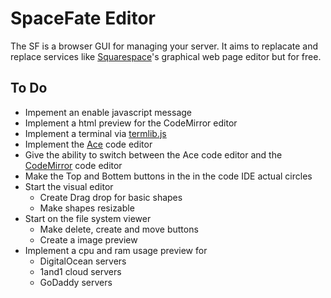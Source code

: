 # SpaceFate Editor
The SF is a browser GUI for managing your server. It aims to replacate and replace services like [Squarespace](https://www.squarespace.com/)'s graphical web page editor but for free.



<!--
## Demo
Although the IDE is basicly the only thing created so far, you can try it out here: [74.208.160.79](http://74.208.160.79/). But I will warn you, it doesn't look nice.
-
The demo isn't ready yet
-->

## To Do
 - Impement an enable javascript message
 - Implement a html preview for the CodeMirror editor
 - Implement a terminal via [termlib.js](http://www.masswerk.at/termlib/)
 - Implement the [Ace](https://ace.c9.io/) code editor
 - Give the ability to switch between the Ace code editor and the [CodeMirror](https://codemirror.net/) code editor
 - Make the Top and Bottem buttons in the in the code IDE actual circles
 - Start the visual editor
   - Create Drag drop for basic shapes
   - Make shapes resizable
 - Start on the file system viewer
   - Make delete, create and move buttons
   - Create a image preview
 - Implement a cpu and ram usage preview for
   - DigitalOcean servers
   - 1and1 cloud servers
   - GoDaddy servers
